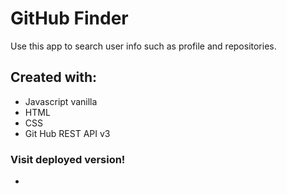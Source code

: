 # GitHub Finder

Use this app to search user info such as profile and repositories.

## Created with:

- Javascript vanilla
- HTML
- CSS
- Git Hub REST API v3

### Visit deployed version!

- 
